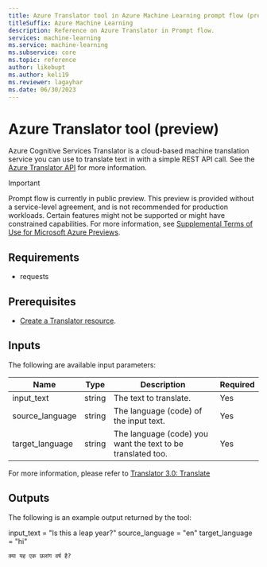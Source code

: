 ```yaml
---
title: Azure Translator tool in Azure Machine Learning prompt flow (preview)
titleSuffix: Azure Machine Learning
description: Reference on Azure Translator in Prompt flow.
services: machine-learning
ms.service: machine-learning
ms.subservice: core
ms.topic: reference
author: likebupt
ms.author: keli19
ms.reviewer: lagayhar
ms.date: 06/30/2023
---
```


# Azure Translator tool (preview)

Azure Cognitive Services Translator is a cloud-based machine translation service you can use to translate text in with a simple REST API call. See the [Azure Translator API](../../../ai-services/translator/index.yml) for more information.

> [!IMPORTANT]
> Prompt flow is currently in public preview. This preview is provided without a service-level agreement, and is not recommended for production workloads. Certain features might not be supported or might have constrained capabilities.
> For more information, see [Supplemental Terms of Use for Microsoft Azure Previews](https://azure.microsoft.com/support/legal/preview-supplemental-terms/).

## Requirements

- requests

## Prerequisites

- [Create a Translator resource](../../../ai-services/translator/create-translator-resource.md).

## Inputs

The following are available input parameters:

| Name | Type | Description | Required |
| ---- | ---- | ----------- | -------- |
| input_text | string | The text to translate. | Yes |
| source_language | string | The language (code) of the input text. | Yes |
| target_language | string | The language (code) you want the text to be translated too. | Yes |

For more information, please refer to [Translator 3.0: Translate](../../../cognitive-services/translator/reference/v3-0-translate.md#required-parameters)

## Outputs

The following is an example output returned by the tool:

input_text = "Is this a leap year?"
source_language = "en"
target_language = "hi"

```
क्या यह एक छलांग वर्ष है?
```
